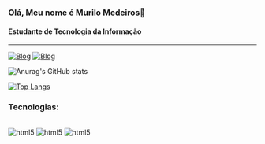 

### Olá, Meu nome é Murilo Medeiros👋
<h4>Estudante de Tecnologia da Informação</h4>
<hr>

[![Blog](https://img.shields.io/badge/Instagram-E4405F?style=for-the-badge&logo=instagram&logoColor=white)](https://www.instagram.com/ft_medeiros/)
[![Blog](https://img.shields.io/badge/LinkedIn-0077B5?style=for-the-badge&logo=linkedin&logoColor=white)](linkedin.com/in/murilo-medeiros-745917314)

![Anurag's GitHub stats](https://github-readme-stats.vercel.app/api?username=Medeirosvdd&show_icons=true&theme=dark)

[![Top Langs](https://github-readme-stats.vercel.app/api/top-langs/?username=Medeirosvdd)](https://github.com/Medeirosvdd)

### Tecnologias:

<div style="display: inline_block"><br>
  <img alig="center" alt="html5" src="https://img.shields.io/badge/Java-ED8B00?style=for-the-badge&logo=openjdk&logoColor=white"/>
  <img alig="center" alt="html5" src="https://img.shields.io/badge/HTML-239120?style=for-the-badge&logo=html5&logoColor=white"/>
  <img alig="center" alt="html5" src="https://img.shields.io/badge/CSS-239120?&style=for-the-badge&logo=css3&logoColor=white"/>
</div>



<!-- [![Blog]()]() -->
<!-- https://github.com/Medeirosvdd -->
